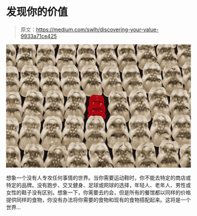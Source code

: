 # 发现你的价值

> 原文：<https://medium.com/swlh/discovering-your-value-9933a71ce425>

![](img/1bddfba75ab118e1afac5240eac3890b.png)

想象一个没有人专攻任何事情的世界。当你需要运动鞋时，你不能去特定的商店或特定的品牌。没有跑步、交叉健身、足球或网球的选择，年轻人、老年人、男性或女性的鞋子没有区别。想象一下，你需要去约会，但是所有的餐馆都以同样的价格提供同样的食物，你没有办法将你需要的食物和现有的食物搭配起来。这将是一个世界…